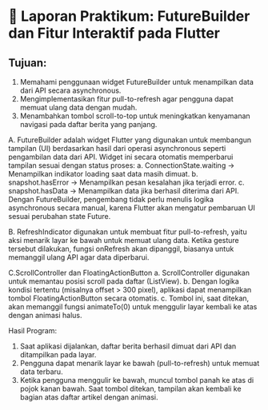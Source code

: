 # 📝 Laporan Praktikum: FutureBuilder dan Fitur Interaktif pada Flutter

## Tujuan:
1. Memahami penggunaan widget FutureBuilder untuk menampilkan data dari API secara asynchronous.
2. Mengimplementasikan fitur pull-to-refresh agar pengguna dapat memuat ulang data dengan mudah.
3. Menambahkan tombol scroll-to-top untuk meningkatkan kenyamanan navigasi pada daftar berita yang panjang.

A. FutureBuilder adalah widget Flutter yang digunakan untuk membangun tampilan (UI) berdasarkan hasil dari operasi asynchronous seperti pengambilan data dari API.
Widget ini secara otomatis memperbarui tampilan sesuai dengan status proses:
    a. ConnectionState.waiting → Menampilkan indikator loading saat data masih dimuat.
    b. snapshot.hasError → Menampilkan pesan kesalahan jika terjadi error.
    c. snapshot.hasData → Menampilkan data jika berhasil diterima dari API.
  Dengan FutureBuilder, pengembang tidak perlu menulis logika asynchronous secara manual, karena Flutter akan mengatur pembaruan UI sesuai perubahan state Future.

B. RefreshIndicator digunakan untuk membuat fitur pull-to-refresh, yaitu aksi menarik layar ke bawah untuk memuat ulang data.
Ketika gesture tersebut dilakukan, fungsi onRefresh akan dipanggil, biasanya untuk memanggil ulang API agar data diperbarui.

C.ScrollController dan FloatingActionButton
    a. ScrollController digunakan untuk memantau posisi scroll pada daftar (ListView).
    b. Dengan logika kondisi tertentu (misalnya offset > 300 pixel), aplikasi dapat menampilkan tombol FloatingActionButton secara otomatis.
    c. Tombol ini, saat ditekan, akan memanggil fungsi animateTo(0) untuk menggulir layar kembali ke atas dengan animasi halus.

Hasil Program:
1. Saat aplikasi dijalankan, daftar berita berhasil dimuat dari API dan ditampilkan pada layar.
2. Pengguna dapat menarik layar ke bawah (pull-to-refresh) untuk memuat data terbaru.
3. Ketika pengguna menggulir ke bawah, muncul tombol panah ke atas di pojok kanan bawah. Saat tombol ditekan, tampilan akan kembali ke bagian atas daftar artikel dengan animasi.



